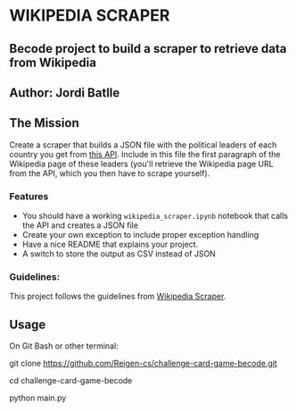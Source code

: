 # WIKIPEDIA SCRAPER
## Becode project to build a scraper to retrieve data from Wikipedia
## Author: Jordi Batlle

## The Mission

Create a scraper that builds a JSON file with the political leaders of each country you get from [this API](https://country-leaders.onrender.com/docs).
Include in this file the first paragraph of the Wikipedia page of these leaders (you'll retrieve the Wikipedia page URL from the API, which you then have to scrape yourself).

### Features

- You should have a working `wikipedia_scraper.ipynb` notebook that calls the API and creates a JSON file
- Create your own exception to include proper exception handling
- Have a nice README that explains your project.
- A switch to store the output as CSV instead of JSON

### Guidelines:
This project follows the guidelines from [Wikipedia Scraper](https://github.com/becodeorg/BXL-Bouman-9/tree/main/projects/01-TheField/wikipedia_scraper).


## Usage
On Git Bash or other terminal:

git clone https://github.com/Reigen-cs/challenge-card-game-becode.git

cd challenge-card-game-becode

python main.py
